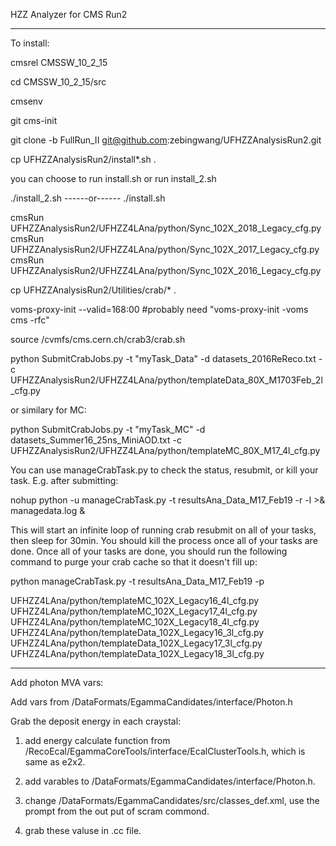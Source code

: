 HZZ Analyzer for CMS Run2

------

To install:

cmsrel CMSSW_10_2_15

cd CMSSW_10_2_15/src

cmsenv

git cms-init

git clone -b FullRun_II git@github.com:zebingwang/UFHZZAnalysisRun2.git

cp UFHZZAnalysisRun2/install*.sh .

you can choose to run install.sh or run install_2.sh

./install_2.sh
------or------
./install.sh

cmsRun UFHZZAnalysisRun2/UFHZZ4LAna/python/Sync_102X_2018_Legacy_cfg.py
cmsRun UFHZZAnalysisRun2/UFHZZ4LAna/python/Sync_102X_2017_Legacy_cfg.py
cmsRun UFHZZAnalysisRun2/UFHZZ4LAna/python/Sync_102X_2016_Legacy_cfg.py

cp UFHZZAnalysisRun2/Utilities/crab/* .

voms-proxy-init --valid=168:00
#probably need "voms-proxy-init -voms cms -rfc"

source /cvmfs/cms.cern.ch/crab3/crab.sh

python SubmitCrabJobs.py -t "myTask_Data" -d datasets_2016ReReco.txt -c UFHZZAnalysisRun2/UFHZZ4LAna/python/templateData_80X_M1703Feb_2l_cfg.py

or similary for MC:

python SubmitCrabJobs.py -t "myTask_MC" -d datasets_Summer16_25ns_MiniAOD.txt -c UFHZZAnalysisRun2/UFHZZ4LAna/python/templateMC_80X_M17_4l_cfg.py

You can use manageCrabTask.py to check the status, resubmit, or kill your task. E.g. after submitting:

nohup python -u manageCrabTask.py -t resultsAna_Data_M17_Feb19 -r -l >& managedata.log &

This will start an infinite loop of running crab resubmit on all of your tasks, then sleep for 30min. You should kill the process once all of your tasks are done. Once all of your tasks are done, you should run the following command to purge your crab cache so that it doesn't fill up:

python manageCrabTask.py -t resultsAna_Data_M17_Feb19 -p

UFHZZ4LAna/python/templateMC_102X_Legacy16_4l_cfg.py
UFHZZ4LAna/python/templateMC_102X_Legacy17_4l_cfg.py
UFHZZ4LAna/python/templateMC_102X_Legacy18_4l_cfg.py
UFHZZ4LAna/python/templateData_102X_Legacy16_3l_cfg.py
UFHZZ4LAna/python/templateData_102X_Legacy17_3l_cfg.py
UFHZZ4LAna/python/templateData_102X_Legacy18_3l_cfg.py




------
Add photon MVA vars:

  Add vars from /DataFormats/EgammaCandidates/interface/Photon.h
  
Grab the deposit energy in each craystal:

  1. add energy calculate function from /RecoEcal/EgammaCoreTools/interface/EcalClusterTools.h, which is same as e2x2.
  
  2. add varables to /DataFormats/EgammaCandidates/interface/Photon.h.
  
  3. change /DataFormats/EgammaCandidates/src/classes_def.xml, use the prompt from the out put of scram commond.
  
  4. grab these valuse in .cc file.
  
  
